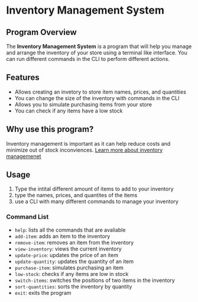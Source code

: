 # Inventory Management System
## Program Overview
The **Inventory Management System** is a program that will help you manage and arrange the inventory of your store using a terminal like interface. You can run different commands in the CLI to perform different actions.
## Features
- Allows creating an invetory to store item names, prices, and quantities
- You can change the size of the inventory with commands in the CLI
- Allows you to simulate purchasing items from your store
- You can check if any items have a low stock
## Why use this program?
Inventory management is important as it can help reduce costs and minimize out of stock inconviences. [Learn more about inventory managemenet](https://www.netsuite.com/portal/resource/articles/inventory-management/retail-inventory-management.shtml)
## Usage
1. Type the intital different amount of items to add to your inventory
2. type the names, prices, and quantites of the items
3. use a CLI with many different commands to manage your inventory

### Command List
- `help`: lists all the commands that are avaliable
- `add-item`: adds an item to the inventory
- `remove-item`: removes an item from the inventory
- `view-inventory`: views the current inventory
- `update-price`: updates the price of an item
- `update-quantity`: updates the quantity of an item
- `purchase-item`: simulates purchasing an item
- `low-stock`: checks if any items are low in stock
- `switch-items`: switches the positions of two items in the inventory
- `sort-quantities`: sorts the inventory by quantity
- `exit`: exits the program
